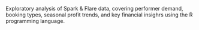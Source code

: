 Exploratory analysis of Spark & Flare data, covering performer demand, booking types, seasonal profit trends, and key financial insighrs using the R programming language.
